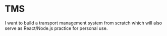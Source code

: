 # TMS
I want to build a transport management system from scratch which will also serve as React/Node.js practice for personal use. 
